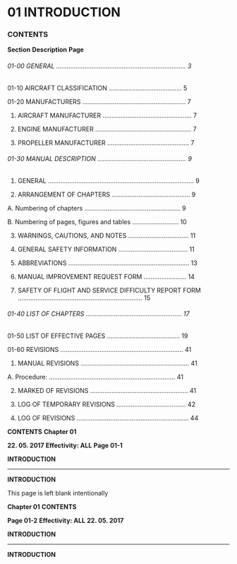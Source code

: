 # 01 INTRODUCTION

### CONTENTS

**Section** **Description** **Page**

###### 01-00 GENERAL ......................................................................... 3

 01-10 AIRCRAFT CLASSIFICATION ......................................... 5

 01-20 MANUFACTURERS .......................................................... 7

1. AIRCRAFT MANUFACTURER .................................................. 7

2. ENGINE MANUFACTURER ...................................................... 7

3. PROPELLER MANUFACTURER .............................................. 7

###### 01-30 MANUAL DESCRIPTION .................................................. 9

1. GENERAL .................................................................................. 9

2. ARRANGEMENT OF CHAPTERS ............................................ 9

A. Numbering of chapters ...................................................... 9

B. Numbering of pages, figures and tables .......................... 10

3. WARNINGS, CAUTIONS, AND NOTES .................................. 11

4. GENERAL SAFETY INFORMATION ....................................... 11

5. ABBREVIATIONS .................................................................... 13

6. MANUAL IMPROVEMENT REQUEST FORM ........................ 14

7. SAFETY OF FLIGHT AND SERVICE DIFFICULTY
REPORT FORM ...................................................................... 15

###### 01-40 LIST OF CHAPTERS ...................................................... 17

 01-50 LIST OF EFFECTIVE PAGES ......................................... 19

 01-60 REVISIONS ..................................................................... 41

1. MANUAL REVISIONS ............................................................. 41

A. Procedure: ....................................................................... 41

2. MARKED OF REVISIONS ....................................................... 41

3. LOG OF TEMPORARY REVISIONS ....................................... 42

4. LOG OF REVISIONS ............................................................... 44

**CONTENTS** **Chapter 01**

**22. 05. 2017** **Effectivity: ALL** **Page 01-1**


**INTRODUCTION**


-----

**INTRODUCTION**

This page is left blank intentionally

**Chapter 01** **CONTENTS**

**Page 01-2** **Effectivity: ALL** **22. 05. 2017**


**INTRODUCTION**


-----

**INTRODUCTION**

